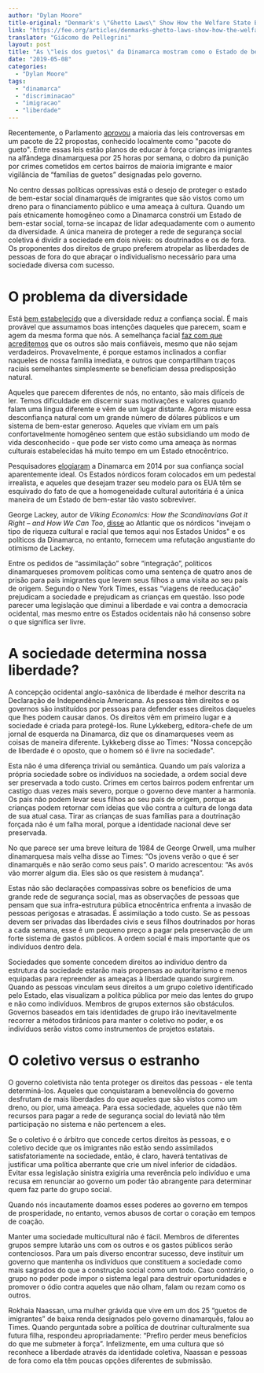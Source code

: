 ```yaml
---
author: "Dylan Moore"
title-original: "Denmark's \"Ghetto Laws\" Show How the Welfare State Breeds Conflict"
link: "https://fee.org/articles/denmarks-ghetto-laws-show-how-the-welfare-state-breeds-conflict"
translator: "Giácomo de Pellegrini"
layout: post
title: "As \"leis dos guetos\" da Dinamarca mostram como o Estado de bem-estar social cria conflitos"
date: "2019-05-08"
categories:   
  - "Dylan Moore"
tags: 
  - "dinamarca"
  - "discriminacao"
  - "imigracao"
  - "liberdade"
---
```


Recentemente, o Parlamento [aprovou](https://www.nytimes.com/2018/07/01/world/europe/denmark-immigrant-ghettos.html) a maioria das leis controversas em um pacote de 22 propostas, conhecido localmente como "pacote do gueto". Entre essas leis estão planos de educar à força crianças imigrantes na alfândega dinamarquesa por 25 horas por semana, o dobro da punição por crimes cometidos em certos bairros de maioria imigrante e maior vigilância de “famílias de guetos” designadas pelo governo.

No centro dessas políticas opressivas está o desejo de proteger o estado de bem-estar social dinamarquês de imigrantes que são vistos como um dreno para o financiamento público e uma ameaça à cultura. Quando um país etnicamente homogêneo como a Dinamarca constrói um Estado de bem-estar social, torna-se incapaz de lidar adequadamente com o aumento da diversidade. A única maneira de proteger a rede de segurança social coletiva é dividir a sociedade em dois níveis: os doutrinados e os de fora. Os proponentes dos direitos de grupo preferem atropelar as liberdades de pessoas de fora do que abraçar o individualismo necessário para uma sociedade diversa com sucesso.

# O problema da diversidade

Está [bem estabelecido](http://pure.au.dk/portal/en/publications/trust-in-a-time-of-increasing-diversity-on-the-relationship-between-ethnic-heterogeneity-and-social-trust-in-denmark-from-1979-until-today(7cfde798-9af3-4b65-bcff-9e9ccdea7a23).html) que a diversidade reduz a confiança social. É mais provável que assumamos boas intenções daqueles que parecem, soam e agem da mesma forma que nós. A semelhança facial [faz com que acreditemos](https://www.ncbi.nlm.nih.gov/pmc/articles/PMC1691034/pdf/12079651.pdf) que os outros são mais confiáveis, mesmo que não sejam verdadeiros. Provavelmente, é porque estamos inclinados a confiar naqueles de nossa família imediata, e outros que compartilham traços raciais semelhantes simplesmente se beneficiam dessa predisposição natural.

Aqueles que parecem diferentes de nós, no entanto, são mais difíceis de ler. Temos dificuldade em discernir suas motivações e valores quando falam uma língua diferente e vêm de um lugar distante. Agora misture essa desconfiança natural com um grande número de dólares públicos e um sistema de bem-estar generoso. Aqueles que viviam em um país confortavelmente homogêneo sentem que estão subsidiando um modo de vida desconhecido - que pode ser visto como uma ameaça às normas culturais estabelecidas há muito tempo em um Estado etnocêntrico.

Pesquisadores [elogiaram](https://academic.oup.com/esr/article-abstract/30/6/782/2800108) a Dinamarca em 2014 por sua confiança social aparentemente ideal. Os Estados nórdicos foram colocados em um pedestal irrealista, e aqueles que desejam trazer seu modelo para os EUA têm se esquivado do fato de que a homogeneidade cultural autoritária é a única maneira de um Estado de bem-estar tão vasto sobreviver.

George Lackey, autor de _Viking Economics: How the Scandinavians Got it Right – and How We Can Too_, [disse](https://www.theatlantic.com/politics/archive/2016/07/nordic-countries-united-states/490847/) ao Atlantic que os nórdicos "invejam o tipo de riqueza cultural e racial que temos aqui nos Estados Unidos" e os políticos da Dinamarca, no entanto, fornecem uma refutação angustiante do otimismo de Lackey.

Entre os pedidos de “assimilação” sobre “integração”, políticos dinamarqueses promovem políticas como uma sentença de quatro anos de prisão para pais imigrantes que levem seus filhos a uma visita ao seu país de origem. Segundo o New York Times, essas “viagens de reeducação” prejudicam a sociedade e prejudicam as crianças em questão. Isso pode parecer uma legislação que diminui a liberdade e vai contra a democracia ocidental, mas mesmo entre os Estados ocidentais não há consenso sobre o que significa ser livre.

# A sociedade determina nossa liberdade?

A concepção ocidental anglo-saxônica de liberdade é melhor descrita na Declaração de Independência Americana. As pessoas têm direitos e os governos são instituídos por pessoas para defender esses direitos daqueles que lhes podem causar danos. Os direitos vêm em primeiro lugar e a sociedade é criada para protegê-los. Rune Lykkeberg, editora-chefe de um jornal de esquerda na Dinamarca, diz que os dinamarqueses veem as coisas de maneira diferente. Lykkeberg disse ao Times: "Nossa concepção de liberdade é o oposto, que o homem só é livre na sociedade".

Esta não é uma diferença trivial ou semântica. Quando um país valoriza a própria sociedade sobre os indivíduos na sociedade, a ordem social deve ser preservada a todo custo. Crimes em certos bairros podem enfrentar um castigo duas vezes mais severo, porque o governo deve manter a harmonia. Os pais não podem levar seus filhos ao seu país de origem, porque as crianças podem retornar com ideias que vão contra a cultura de longa data de sua atual casa. Tirar as crianças de suas famílias para a doutrinação forçada não é um falha moral, porque a identidade nacional deve ser preservada.

No que parece ser uma breve leitura de 1984 de George Orwell, uma mulher dinamarquesa mais velha disse ao Times: “Os jovens verão o que é ser dinamarquês e não serão como seus pais”. O marido acrescentou: “As avós vão morrer algum dia. Eles são os que resistem à mudança”.

Estas não são declarações compassivas sobre os benefícios de uma grande rede de segurança social, mas as observações de pessoas que pensam que sua infra-estrutura pública etnocêntrica enfrenta a invasão de pessoas perigosas e atrasadas. É assimilação a todo custo. Se as pessoas devem ser privadas das liberdades civis e seus filhos doutrinados por horas a cada semana, esse é um pequeno preço a pagar pela preservação de um forte sistema de gastos públicos. A ordem social é mais importante que os indivíduos dentro dela.

Sociedades que somente concedem direitos ao indivíduo dentro da estrutura da sociedade estarão mais propensas ao autoritarismo e menos equipadas para repreender as ameaças à liberdade quando surgirem. Quando as pessoas vinculam seus direitos a um grupo coletivo identificado pelo Estado, elas visualizam a política pública por meio das lentes do grupo e não como indivíduos. Membros de grupos externos são obstáculos. Governos baseados em tais identidades de grupo irão inevitavelmente recorrer a métodos tirânicos para manter o coletivo no poder, e os indivíduos serão vistos como instrumentos de projetos estatais.

# O coletivo versus o estranho

O governo coletivista não tenta proteger os direitos das pessoas - ele tenta determiná-los. Aqueles que conquistaram a benevolência do governo desfrutam de mais liberdades do que aqueles que são vistos como um dreno, ou pior, uma ameaça. Para essa sociedade, aqueles que não têm recursos para pagar a rede de segurança social do leviatã não têm participação no sistema e não pertencem a eles.

Se o coletivo é o árbitro que concede certos direitos às pessoas, e o coletivo decide que os imigrantes não estão sendo assimilados satisfatoriamente na sociedade, então, é claro, haverá tentativas de justificar uma política aberrante que crie um nível inferior de cidadãos. Evitar essa legislação sinistra exigiria uma reverência pelo indivíduo e uma recusa em renunciar ao governo um poder tão abrangente para determinar quem faz parte do grupo social.

Quando nós incautamente doamos esses poderes ao governo em tempos de prosperidade, no entanto, vemos abusos de cortar o coração em tempos de coação.

Manter uma sociedade multicultural não é fácil. Membros de diferentes grupos sempre lutarão uns com os outros e os gastos públicos serão contenciosos. Para um país diverso encontrar sucesso, deve instituir um governo que mantenha os indivíduos que constituem a sociedade como mais sagrados do que a construção social como um todo. Caso contrário, o grupo no poder pode impor o sistema legal para destruir oportunidades e promover o ódio contra aqueles que não olham, falam ou rezam como os outros.

Rokhaia Naassan, uma mulher grávida que vive em um dos 25 “guetos de imigrantes” de baixa renda designados pelo governo dinamarquês, falou ao Times. Quando perguntada sobre a política de doutrinar culturalmente sua futura filha, respondeu apropriadamente: “Prefiro perder meus benefícios do que me submeter à força”. Infelizmente, em uma cultura que só reconhece a liberdade através da identidade coletiva, Naassan e pessoas de fora como ela têm poucas opções diferentes de submissão.

